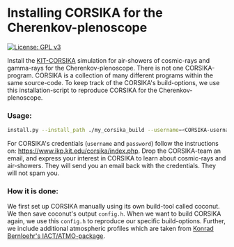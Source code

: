 # Installing CORSIKA for the Cherenkov-plenoscope

[![License: GPL v3](https://img.shields.io/badge/License-GPL%20v3-blue.svg)](https://www.gnu.org/licenses/gpl-3.0)

Install the [KIT-CORSIKA](https://www.ikp.kit.edu/corsika/) simulation for air-showers of cosmic-rays and gamma-rays for the Cherenkov-plenoscope.
There is not one CORSIKA-program. CORSIKA is a collection of many different programs within the same source-code. To keep track of the CORSIKA's build-options, we use this installation-script to reproduce CORSIKA for the Cherenkov-plenoscope.

### Usage:
```bash
install.py --install_path ./my_corsika_build --username=<CORSIKA-username> --password=<CORSIKA-password>
```

For CORSIKA's credentials (`username` and `password`) follow the instructions on: https://www.ikp.kit.edu/corsika/index.php. Drop the CORSIKA-team an email, and express your interest in CORSIKA to learn about cosmic-rays and air-showers. They will send you an email back with the credentials. They will not spam you.

### How it is done:
We first set up CORSIKA manually using its own build-tool called coconut. We then save coconut's output ```config.h```.
When we want to build CORSIKA again, we use this ```config.h``` to reproduce our specific build-options.
Further, we include additional atmospheric profiles which are taken from [Konrad Bernloehr's IACT/ATMO-package](https://www.mpi-hd.mpg.de/hfm/~bernlohr/iact-atmo/).
